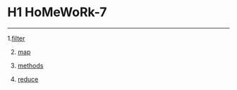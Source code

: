 # H1 HoMeWoRk-7
___
1.[filter](https://github.com/sabovyan/homework/tree/master/homework-7/filter)

2. [map](https://github.com/sabovyan/homework/tree/master/homework-7/map)

3. [methods](https://github.com/sabovyan/homework/tree/master/homework-7/methods)
4. [reduce](https://github.com/sabovyan/homework/tree/master/homework-7/reduce)
